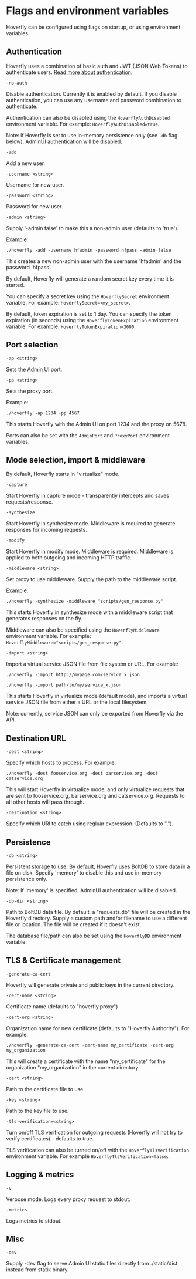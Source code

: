 # Flags and environment variables

Hoverfly can be configured using flags on startup, or using environment variables.


## Authentication

Hoverfly uses a combination of basic auth and JWT (JSON Web Tokens) to authenticate users. [Read more about authentication](#).

    -no-auth

Disable authentication. Currently it is enabled by default. If you disable authentication, you can use any username and password combination to authenticate.

Authentication can also be disabled using the `HoverflyAuthDisabled` environment variable. For example: `HoverflyAuthDisabled=true`.

Note: if Hoverfly is set to use in-memory persistence only (see `-db` flag below), AdminUI authentication will be disabled.

    -add

Add a new user. 

    -username <string>

Username for new user.

    -password <string>
      	
Password for new user.
    	
    -admin <string>
    	
Supply '-admin false' to make this a non-admin user (defaults to 'true').
    	
Example:

    ./hoverfly -add -username hfadmin -password hfpass -admin false   	

This creates a new non-admin user with the username 'hfadmin' and the password 'hfpass'.

By default, Hoverfly will generate a random secret key every time it is started.

You can specify a secret key using the `HoverflySecret` environment variable. For example: `HoverflySecret=<my_secret>`. 

By default, token expiration is set to 1 day. You can specify the token expiration (in seconds) using the `HoverflyTokenExpiration` environment variable. For example: `HoverflyTokenExpiration=3600`.

## Port selection

    -ap <string>

Sets the Admin UI port. 
    
    -pp <string>
         
Sets the proxy port.

Example:
         
    ./hoverfly -ap 1234 -pp 4567         

This starts Hoverfly with the Admin UI on port 1234 and the proxy on 5678. 
   	
Ports can also be set with the `AdminPort` and `ProxyPort` environment variables.   	
    	
## Mode selection, import & middleware

By default, Hoverfly starts in "virtualize" mode.

    -capture
    	
Start Hoverfly in capture mode - transparently intercepts and saves requests/response.
   	
    -synthesize

Start Hoverfly in synthesize mode. Middleware is required to generate responses for incoming requests.
       	
    -modify
      	
Start Hoverfly in modify mode. Middleware is required. Middleware is applied to both outgoing and incoming HTTP traffic.

    -middleware <string>

Set proxy to use middleware. Supply the path to the middleware script.

Example:

    ./hoverfly -synthesize -middleware "scripts/gen_response.py"

This starts Hoverfly in synthesize mode with a middleware script that generates responses on the fly.

Middleware can also be specified using the `HoverflyMiddleware` environment variable. For example: `HoverflyMiddleware="scripts/gen_response.py"`.

 
    -import <string>

Import a virtual service JSON file from file system or URL. For example:
     
    ./hoverfly -import http://mypage.com/service_x.json
     
    ./hoverfly -import path/to/my/service_x.json      

This starts Hoverfly in virtualize mode (default mode), and imports a virtual service JSON file from either a URL or the local filesystem.
      	    	
Note: currently, service JSON can only be exported from Hoverfly via the API.  

## Destination URL
    	    	
    -dest <string>
    
Specify which hosts to process. For example: 

    ./hoverfly -dest fooservice.org -dest barservice.org -dest catservice.org

This will start Hoverfly in virtualize mode, and only virtualize requests that are sent to fooservice.org, barservice.org and catservice.org. Requests to all other hosts will pass through.
   
    -destination <string>
    
Specify which URI to catch using regluar expression. (Defaults to ".").
 	    	
## Persistence
 	    	
    -db <string>
    	
Persistent storage to use. By default, Hoverfly uses BoltDB to store data in a file on disk. Specify 'memory' to disable this and use in-memory persistence only. 

Note: If 'memory' is specified, AdminUI authentication will be disabled.

    -db-dir <string>

Path to BoltDB data file. By default, a "requests.db" file will be created in the Hoverfly directory. Supply a custom path and/or filename to use a different file or location. The file will be created if it doesn't exist.	
    	
The database file/path can also be set using the `HoverflyDB` environment variable.   
      	    	
## TLS & Certificate management

    -generate-ca-cert

Hoverfly will generate private and public keys in the current directory.

    -cert-name <string>

Certificate name (defaults to "hoverfly.proxy")

    -cert-org <string>

Organization name for new certificate (defaults to "Hoverfly Authority"). For example:

    ./hoverfly -generate-ca-cert -cert-name my_certificate -cert-org my_organization

This will create a certificate with the name "my_certificate" for the organization "my_organization" in the current directory.

    -cert <string>

Path to the certificate file to use.
    
    -key <string>
        
Path to the key file to use.  

    -tls-verification=<string>

Turn on/off TLS verification for outgoing requests (Hoverfly will not try to verify certificates) - defaults to true.
	      
TLS verification can also be turned on/off with the `HoverflyTlsVerification` environment variable. For example `HoverflyTlsVerification=false`.	      

## Logging & metrics

    -v	

Verbose mode. Logs every proxy request to stdout.

    -metrics

Logs metrics to stdout.


## Misc

    -dev

Supply -dev flag to serve Admin UI static files directly from ./static/dist instead from statik binary.
	